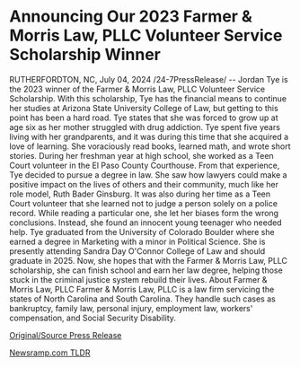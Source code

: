 # Announcing Our 2023 Farmer & Morris Law, PLLC Volunteer Service Scholarship Winner

RUTHERFORDTON, NC, July 04, 2024 /24-7PressRelease/ -- Jordan Tye is the 2023 winner of the Farmer & Morris Law, PLLC Volunteer Service Scholarship. With this scholarship, Tye has the financial means to continue her studies at Arizona State University College of Law, but getting to this point has been a hard road.   Tye states that she was forced to grow up at age six as her mother struggled with drug addiction. Tye spent five years living with her grandparents, and it was during this time that she acquired a love of learning. She voraciously read books, learned math, and wrote short stories.   During her freshman year at high school, she worked as a Teen Court volunteer in the El Paso County Courthouse. From that experience, Tye decided to pursue a degree in law. She saw how lawyers could make a positive impact on the lives of others and their community, much like her role model, Ruth Bader Ginsburg.   It was also during her time as a Teen Court volunteer that she learned not to judge a person solely on a police record. While reading a particular one, she let her biases form the wrong conclusions. Instead, she found an innocent young teenager who needed help.   Tye graduated from the University of Colorado Boulder where she earned a degree in Marketing with a minor in Political Science. She is presently attending Sandra Day O'Connor College of Law and should graduate in 2025.   Now, she hopes that with the Farmer & Morris Law, PLLC scholarship, she can finish school and earn her law degree, helping those stuck in the criminal justice system rebuild their lives.  About Farmer & Morris Law, PLLC  Farmer & Morris Law, PLLC is a law firm servicing the states of North Carolina and South Carolina. They handle such cases as bankruptcy, family law, personal injury, employment law, workers' compensation, and Social Security Disability. 

[Original/Source Press Release](https://www.24-7pressrelease.com/press-release/512279/announcing-our-2023-farmer-morris-law-pllc-volunteer-service-scholarship-winner) 

[Newsramp.com TLDR](https://newsramp.com/None) 
